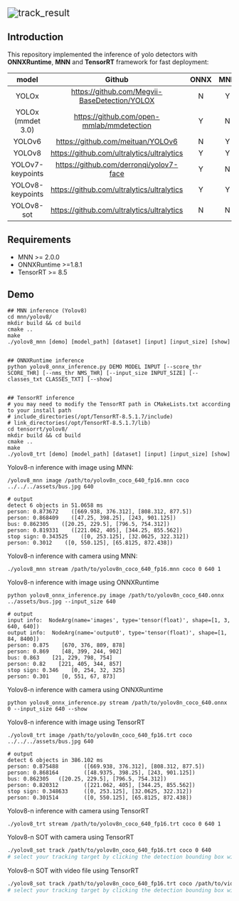 <img src="./assets/track_result.gif" alt="track_result" style="zoom: 150%;" />

## Introduction

This repository implemented the inference of yolo detectors with **ONNXRuntime**, **MNN** and **TensorRT** framework for fast deployment: 

|       model       |                    Github                     | ONNX | MNN  | TensorRT |
| :---------------: | :-------------------------------------------: | :--: | :--: | :------: |
|       YOLOx       | https://github.com/Megvii-BaseDetection/YOLOX |  N   |  Y   |    N     |
| YOLOx (mmdet 3.0) |   https://github.com/open-mmlab/mmdetection   |  Y   |  N   |    N     |
|      YOLOv6       |       https://github.com/meituan/YOLOv6       |  N   |  Y   |    Y     |
|      YOLOv8       |  https://github.com/ultralytics/ultralytics   |  Y   |  Y   |    Y     |
| YOLOv7-keypoints  |    https://github.com/derronqi/yolov7-face    |  Y   |  N   |    N     |
| YOLOv8-keypoints  |  https://github.com/ultralytics/ultralytics   |  Y   |  Y   |    Y     |
|    YOLOv8-sot     |  https://github.com/ultralytics/ultralytics   |  N   |  N   |    Y     |

## Requirements

- MNN >= 2.0.0
- ONNXRuntime >=1.8.1
- TensorRT >= 8.5

## Demo

```shell
## MNN inference (Yolov8)
cd mnn/yolov8/
mkdir build && cd build
cmake ..
make
./yolov8_mnn [demo] [model_path] [dataset] [input] [input_size] [show]


## ONNXRuntime inference
python yolov8_onnx_inference.py DEMO MODEL INPUT [--score_thr SCORE_THR] [--nms_thr NMS_THR] [--input_size INPUT_SIZE] [--classes_txt CLASSES_TXT] [--show]


## TensorRT inference
# you may need to modify the TensorRT path in CMakeLists.txt according to your install path
# include_directories(/opt/TensorRT-8.5.1.7/include)
# link_directories(/opt/TensorRT-8.5.1.7/lib)
cd tensorrt/yolov8/
mkdir build && cd build
cmake ..
make
./yolov8_trt [demo] [model_path] [dataset] [input] [input_size] [show]
```

Yolov8-n inference with image using MNN:

```shell
/yolov8_mnn image /path/to/yolov8n_coco_640_fp16.mnn coco ../../../assets/bus.jpg 640

# output
detect 6 objects in 51.0658 ms
person: 0.873672    ([669.938, 376.312], [808.312, 877.5])
person: 0.868409    ([47.25, 398.25], [243, 901.125])
bus: 0.862305    ([20.25, 229.5], [796.5, 754.312])
person: 0.819331    ([221.062, 405], [344.25, 855.562])
stop sign: 0.343525    ([0, 253.125], [32.0625, 322.312])
person: 0.3012    ([0, 550.125], [65.8125, 872.438])
```

Yolov8-n inference with camera using MNN:

```shell
./yolov8_mnn stream /path/to/yolov8n_coco_640_fp16.mnn coco 0 640 1
```

Yolov8-n inference with image using ONNXRuntime

```shell
python yolov8_onnx_inference.py image /path/to/yolov8n_coco_640.onnx ../assets/bus.jpg --input_size 640

# output
input info:  NodeArg(name='images', type='tensor(float)', shape=[1, 3, 640, 640])
output info:  NodeArg(name='output0', type='tensor(float)', shape=[1, 84, 8400])
person: 0.875    [670, 376, 809, 878]
person: 0.869    [48, 399, 244, 902]
bus: 0.863    [21, 229, 798, 754]
person: 0.82    [221, 405, 344, 857]
stop sign: 0.346    [0, 254, 32, 325]
person: 0.301    [0, 551, 67, 873]
```

Yolov8-n inference with camera using ONNXRuntime

```shell
python yolov8_onnx_inference.py stream /path/to/yolov8n_coco_640.onnx 0 --input_size 640 --show
```

Yolov8-n inference with image using TensorRT

```shell
./yolov8_trt image /path/to/yolov8n_coco_640_fp16.trt coco ../../../assets/bus.jpg 640

# output
detect 6 objects in 386.102 ms
person: 0.875488        ([669.938, 376.312], [808.312, 877.5])
person: 0.868164        ([48.9375, 398.25], [243, 901.125])
bus: 0.862305   ([20.25, 229.5], [796.5, 754.312])
person: 0.820312        ([221.062, 405], [344.25, 855.562])
stop sign: 0.348633     ([0, 253.125], [32.0625, 322.312])
person: 0.301514        ([0, 550.125], [65.8125, 872.438])
```

Yolov8-n inference with camera using TensorRT

```shell
./yolov8_trt stream /path/to/yolov8n_coco_640_fp16.trt coco 0 640 1
```

Yolov8-n SOT with camera using TensorRT

```bash
./yolov8_sot track /path/to/yolov8n_coco_640_fp16.trt coco 0 640
# select your tracking target by clicking the detection bounding box with mouse left button
```

Yolov8-n SOT with video file using TensorRT

```bash
./yolov8_sot track /path/to/yolov8n_coco_640_fp16.trt coco /path/to/video.mp4 640
# select your tracking target by clicking the detection bounding box with mouse left button
```


